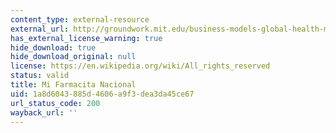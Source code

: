 ```yaml
---
content_type: external-resource
external_url: http://groundwork.mit.edu/business-models-global-health-mi-farmacita-nacional/
has_external_license_warning: true
hide_download: true
hide_download_original: null
license: https://en.wikipedia.org/wiki/All_rights_reserved
status: valid
title: Mi Farmacita Nacional
uid: 1a8d6043-885d-4606-a9f3-dea3da45ce67
url_status_code: 200
wayback_url: ''
---
```

